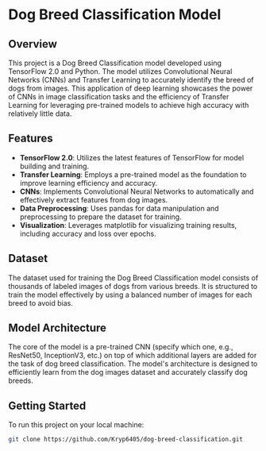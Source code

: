 # Dog Breed Classification Model

## Overview
This project is a Dog Breed Classification model developed using TensorFlow 2.0 and Python. The model utilizes Convolutional Neural Networks (CNNs) and Transfer Learning to accurately identify the breed of dogs from images. This application of deep learning showcases the power of CNNs in image classification tasks and the efficiency of Transfer Learning for leveraging pre-trained models to achieve high accuracy with relatively little data.

## Features
- **TensorFlow 2.0**: Utilizes the latest features of TensorFlow for model building and training.
- **Transfer Learning**: Employs a pre-trained model as the foundation to improve learning efficiency and accuracy.
- **CNNs**: Implements Convolutional Neural Networks to automatically and effectively extract features from dog images.
- **Data Preprocessing**: Uses pandas for data manipulation and preprocessing to prepare the dataset for training.
- **Visualization**: Leverages matplotlib for visualizing training results, including accuracy and loss over epochs.

## Dataset
The dataset used for training the Dog Breed Classification model consists of thousands of labeled images of dogs from various breeds. It is structured to train the model effectively by using a balanced number of images for each breed to avoid bias.

## Model Architecture
The core of the model is a pre-trained CNN (specify which one, e.g., ResNet50, InceptionV3, etc.) on top of which additional layers are added for the task of dog breed classification. The model's architecture is designed to efficiently learn from the dog images dataset and accurately classify dog breeds.

## Getting Started
To run this project on your local machine:
```bash
git clone https://github.com/Kryp6405/dog-breed-classification.git
```
